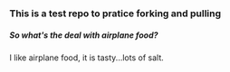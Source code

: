 ### This is a test repo to pratice forking and pulling


##### So what's the deal with airplane food?

I like airplane food, it is tasty...lots of salt.
